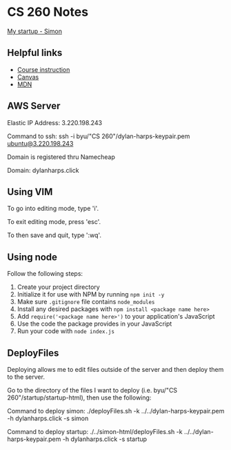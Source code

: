 # CS 260 Notes

[My startup - Simon](https://simon.cs260.click)

## Helpful links

- [Course instruction](https://github.com/webprogramming260)
- [Canvas](https://byu.instructure.com)
- [MDN](https://developer.mozilla.org)

## AWS Server
Elastic IP Address: 3.220.198.243

Command to ssh: ssh -i byu/"CS 260"/dylan-harps-keypair.pem ubuntu@3.220.198.243

Domain is registered thru Namecheap

Domain: dylanharps.click

## Using VIM
To go into editing mode, type 'i'.

To exit editing mode, press 'esc'.

To then save and quit, type ':wq'.

## Using node
Follow the following steps:
1. Create your project directory
2. Initialize it for use with NPM by running ```npm init -y```
3. Make sure ```.gitignore``` file contains ```node_modules```
4. Install any desired packages with ```npm install <package name here>```
5. Add ```require('<package name here>')``` to your application's JavaScript
6. Use the code the package provides in your JavaScript
7. Run your code with ```node index.js```


## DeployFiles
Deploying allows me to edit files outside of the server and then deploy them to the server. 

Go to the directory of the files I want to deploy (i.e. byu/"CS 260"/startup/startup-html), then use the following:

Command to deploy simon: ./deployFiles.sh -k ../../dylan-harps-keypair.pem -h dylanharps.click -s simon

Command to deploy startup: ./../simon-html/deployFiles.sh -k ../../dylan-harps-keypair.pem -h dylanharps.click -s startup
